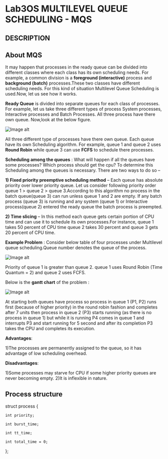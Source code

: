 # Lab3OS MULTILEVEL QUEUE SCHEDULING - MQS
## DESCRIPTION
## About MQS
It may happen that processes in the ready queue can be divided into different classes where each class has its own scheduling needs. For example, a common division is a **foreground (interactive)** process and **background (batch)** processes.These two classes have different scheduling needs. For this kind of situation Multilevel Queue Scheduling is used.Now, let us see how it works. 

**Ready Queue** is divided into separate queues for each class of processes. For example, let us take three different types of process System processes, Interactive processes and Batch Processes. All three process have there own queue. Now,look at the below figure.

![Image alt](https://github.com/VovaMaybeNextTime/Lab3OS/blob/main/res/1.jpg)

All three different type of processes have there own queue. Each queue have its own Scheduling algorithm. For example, queue 1 and queue 2 uses **Round Robin** while queue 3 can use **FCFS** to schedule there processes.



**Scheduling among the queues** : What will happen if all the queues have some processes? Which process should get the cpu? To determine this Scheduling among the queues is necessary. There are two ways to do so – 

 

**1) Fixed priority preemptive scheduling method** – Each queue has absolute priority over lower priority queue. Let us consider following priority order queue 1 > queue 2 > queue 3.According to this algorithm no process in the batch queue(queue 3) can run unless queue 1 and 2 are empty. If any batch process (queue 3) is running and any system (queue 1) or Interactive process(queue 2) entered the ready queue the batch process is preempted.

**2) Time slicing** – In this method each queue gets certain portion of CPU time and can use it to schedule its own processes.For instance, queue 1 takes 50 percent of CPU time queue 2 takes 30 percent and queue 3 gets 20 percent of CPU time.

**Example Problem** : 
Consider below table of four processes under Multilevel queue scheduling.Queue number denotes the queue of the process.

![Image alt](https://github.com/VovaMaybeNextTime/Lab3OS/blob/main/res/2.jpg)

Priority of queue 1 is greater than queue 2. queue 1 uses Round Robin (Time Quantum = 2) and queue 2 uses FCFS. 

Below is the **gantt chart** of the problem :


![Image alt](https://github.com/VovaMaybeNextTime/Lab3OS/blob/main/res/3.jpg)

At starting both queues have process so process in queue 1 (P1, P2) runs first (because of higher priority) in the round robin fashion and completes after 7 units then process in queue 2 (P3) starts running (as there is no process in queue 1) but while it is running P4 comes in queue 1 and interrupts P3 and start running for 5 second and after its completion P3 takes the CPU and completes its execution. 

**Advantages**:

1)The processes are permanently assigned to the queue, so it has advantage of low scheduling overhead.

**Disadvantages**:

1)Some processes may starve for CPU if some higher priority queues are never becoming empty.
2)It is inflexible in nature.

## Process structure

struct process {
    
    int priority;
    
    int burst_time;
    
    int tt_time;
    
    int total_time = 0;

};
